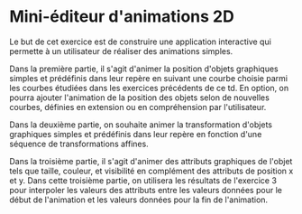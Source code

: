 # Mini-éditeur d'animations 2D

Le but de cet exercice est de construire une application interactive qui permette à un utilisateur de réaliser des animations simples.

Dans la première partie, il s'agit d'animer la position d'objets graphiques simples et prédéfinis dans leur repère en suivant une courbe choisie parmi les courbes étudiées dans les exercices précédents de ce td. En option, on pourra ajouter l'animation de la position des objets selon de nouvelles courbes, définies en extension ou en compréhension par l'utilisateur.

Dans la deuxième partie, on souhaite animer la transformation d'objets graphiques simples et prédéfinis dans leur repère en fonction d'une séquence de transformations affines.

Dans la troisième partie, il s'agit d'animer des attributs graphiques de l'objet tels que taille, couleur, et visibilité en complément des attributs de position x et y. Dans cette troisième partie, on utilisera les résultats de l'exercice 3 pour interpoler les valeurs des attributs entre les valeurs données pour le début de l'animation et les valeurs données pour la fin de l'animation.
